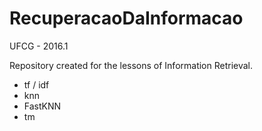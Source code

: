 # RecuperacaoDaInformacao

UFCG - 2016.1

Repository created for the lessons of Information Retrieval.

- tf / idf
- knn
- FastKNN
- tm
